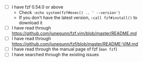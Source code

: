 <!-- ISSUES NOT FOLLOWING THIS TEMPLATE WILL BE CLOSED AND DELETED -->

<!-- Check all that apply [x] -->

- [ ] I have fzf 0.54.0 or above
    - Check `:echo system(fzf#exec() .. ' --version')`
    - If you don't have the latest version, `:call fzf#install()` to download it
- [ ] I have read through https://github.com/junegunn/fzf.vim/blob/master/README.md
- [ ] I have read through https://github.com/junegunn/fzf/blob/master/README-VIM.md
- [ ] I have read through the manual page of fzf (`man fzf`)
- [ ] I have searched through the existing issues

<!--

Before submitting
=================

- Make sure that you have the latest version of fzf and fzf.vim
- Check if your problem is reproducible with a minimal configuration

Start Vim with a minimal configuration
======================================

vim -Nu <(curl https://gist.githubusercontent.com/junegunn/6936bf79fedd3a079aeb1dd2f3c81ef5/raw)

-->

